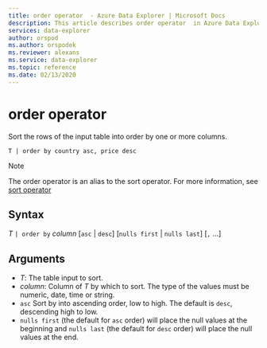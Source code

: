 ```yaml
---
title: order operator  - Azure Data Explorer | Microsoft Docs
description: This article describes order operator  in Azure Data Explorer.
services: data-explorer
author: orspod
ms.author: orspodek
ms.reviewer: alexans
ms.service: data-explorer
ms.topic: reference
ms.date: 02/13/2020
---
```

# order operator 

Sort the rows of the input table into order by one or more columns.

```apl
T | order by country asc, price desc
```

> [!NOTE]
> The order operator is an alias to the sort operator. For more information, see [sort operator](sortoperator.md)

## Syntax

*T* `| order by` *column* [`asc` | `desc`] [`nulls first` | `nulls last`] [`,` ...]

## Arguments

* *T*: The table input to sort.
* *column*: Column of *T* by which to sort. The type of the values must be numeric, date, time or string.
* `asc` Sort by into ascending order, low to high. The default is `desc`, descending high to low.
* `nulls first` (the default for `asc` order) will place the null values at the beginning and `nulls last` (the default for `desc` order) will place the null values at the end.

